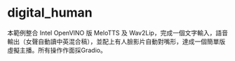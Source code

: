 # digital_human
本範例整合 Intel OpenVINO 版 MeloTTS 及 Wav2Lip，完成一個文字輸入，語音輸出（女聲自動讀中英混合稿），並配上有人臉影片自動對嘴形，達成一個簡單版虛擬主播。所有操作作面採Gradio。 
